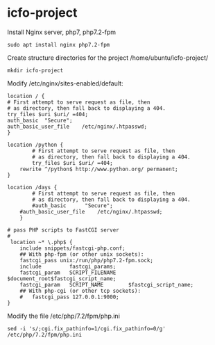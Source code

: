 # icfo-project
Install Nginx server, php7, php7.2-fpm

	sudo apt install nginx php7.2-fpm

Create structure directories for the project /home/ubuntu/icfo-project/

	mkdir icfo-project

Modify /etc/nginx/sites-enabled/default:

    location / {
	# First attempt to serve request as file, then
	# as directory, then fall back to displaying a 404.
	try_files $uri $uri/ =404;
	auth_basic	"Secure";
	auth_basic_user_file	/etc/nginx/.htpasswd;
	}

    location /python {
            # First attempt to serve request as file, then
            # as directory, then fall back to displaying a 404.
            try_files $uri $uri/ =404;
	    rewrite ^/python$ http://www.python.org/ permanent;
	}

    location /days {
            # First attempt to serve request as file, then
            # as directory, then fall back to displaying a 404.
            #auth_basic      "Secure";
	    #auth_basic_user_file    /etc/nginx/.htpasswd;
    	}

	# pass PHP scripts to FastCGI server
	#
     location ~* \.php$ {
		include snippets/fastcgi-php.conf;
		## With php-fpm (or other unix sockets):
		fastcgi_pass unix:/run/php/php7.2-fpm.sock;
		include         fastcgi_params;
		fastcgi_param   SCRIPT_FILENAME    $document_root$fastcgi_script_name;
		fastcgi_param   SCRIPT_NAME        $fastcgi_script_name;
		## With php-cgi (or other tcp sockets):
		#	fastcgi_pass 127.0.0.1:9000;
	}

Modify the file /etc/php/7.2/fpm/php.ini

	sed -i 's/;cgi.fix_pathinfo=1/cgi.fix_pathinfo=0/g' /etc/php/7.2/fpm/php.ini

